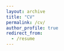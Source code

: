 ```yaml
---
layout: archive
title: "CV"
permalink: /cv/
author_profile: true
redirect_from:
  - /resume
---
```



<object data="../files/Tripp CV.pdf" width="1000" height="1000" type='application/pdf'></object>
